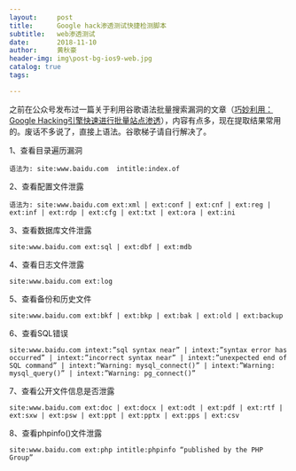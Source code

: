 ```yaml
---
layout:     post
title:      Google hack渗透测试快捷检测脚本
subtitle:   web渗透测试
date:       2018-11-10
author:     黄秋豪
header-img: img\post-bg-ios9-web.jpg
catalog: true
tags:  

---
```


之前在公众号发布过一篇关于利用谷歌语法批量搜索漏洞的文章（[巧妙利用：Google Hacking引擎快速进行批量站点渗透](https://mp.weixin.qq.com/s/a8kaj8jPZ06pJ5vnMup4RQ)），内容有点多，现在提取结果常用的。废话不多说了，直接上语法。谷歌梯子请自行解决了。

1、查看目录遍历漏洞  

`语法为: site:www.baidu.com  intitle:index.of`

2、查看配置文件泄露  

`语法为: site:www.baidu.com ext:xml | ext:conf | ext:cnf | ext:reg | ext:inf | ext:rdp | ext:cfg | ext:txt | ext:ora | ext:ini`


3、查看数据库文件泄露

`site:www.baidu.com ext:sql | ext:dbf | ext:mdb`


4、查看日志文件泄露

`site:www.baidu.com ext:log`

5、查看备份和历史文件

`site:www.baidu.com ext:bkf | ext:bkp | ext:bak | ext:old | ext:backup`

6、查看SQL错误  

`site:www.baidu.com intext:”sql syntax near” | intext:”syntax error has occurred” | intext:”incorrect syntax near” | intext:”unexpected end of SQL command” | intext:”Warning: mysql_connect()” | intext:”Warning: mysql_query()” | intext:”Warning: pg_connect()”`

7、查看公开文件信息是否泄露  

`site:www.baidu.com ext:doc | ext:docx | ext:odt | ext:pdf | ext:rtf | ext:sxw | ext:psw | ext:ppt | ext:pptx | ext:pps | ext:csv`

8、查看phpinfo()文件泄露

`site:www.baidu.com ext:php intitle:phpinfo “published by the PHP Group”`

















